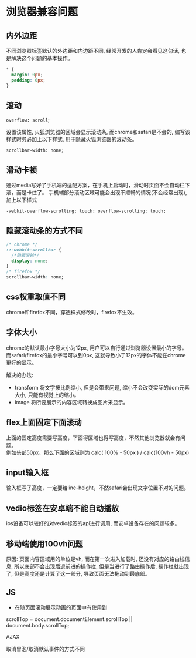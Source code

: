 # 浏览器兼容问题

## 内外边距
不同浏览器标签默认的外边距和内边距不同, 经常开发的人肯定会看见这句话, 也是解决这个问题的基本操作。
```css
* {
  margin: 0px;
  padding: 0px;
}
```

## 滚动

```overflow: scroll```; 

设置该属性, 火狐浏览器的区域会显示滚动条, 而chrome和safari是不会的, 编写该样式时务必加上以下样式,  用于隐藏火狐浏览器的滚动条。

```scrollbar-width: none;```

## 滑动卡顿

通过media写好了手机端的适配方案，在手机上启动时，滑动时页面不会自动往下滚，而是卡住了。
手机端部分滚动区域可能会出现不顺畅的情况(不会经常出现), 加上以下样式

```-webkit-overflow-scrolling: touch; overflow-scrolling: touch;```

## 隐藏滚动条的方式不同

```css
/* chrome */
::-webkit-scrollbar {
  /*隐藏滚轮*/
  display: none;
}
/* firefox */
scrollbar-width: none;
```

## css权重取值不同

chrome和firefox不同，穿透样式修改时，firefox不生效。

## 字体大小
chrome的默认最小字号大小为12px, 用户可以自行通过浏览器设置最小的字号。<br>
而safari/firefox的最小字号可以到0px, 这就导致小于12px的字体不能在chrome更好的显示。

解决的办法:
- transform 将文字按比例缩小, 但是会带来问题, 缩小不会改变实际的dom元素大小, 只能有视觉上的缩小。
- image 将所要展示的内容区域转换成图片来显示。 


## flex上面固定下面滚动

上面的固定高度需要写高度，下面得区域也得写高度，不然其他浏览器就会有问题。<br>
例如头部50px，那么下面的区域则为 calc( 100% - 50px ) / calc(100vh - 50px)

## input输入框

输入框写了高度，一定要给line-height，不然safari会出现文字位置不对的问题。

## vedio标签在安卓端不能自动播放

ios设备可以较好的对vedio标签的api进行调用, 而安卓设备存在的问题较多。


## 移动端使用100vh问题

原因: 页面内容区域用的单位是vh, 而在第一次进入加载时, 还没有对应的路由栈信息, 所以底部不会出现后退前进的操作拦, 但是当进行了路由操作后, 操作栏就出现了, 但是高度还是计算了这一部分,  导致页面无法拖动到最底部。



## JS

- 在随页面滚动展示动画的页面中有使用到

scrollTop = document.documentElement.scrollTop || document.body.scrollTop;

AJAX

取消冒泡/取消默认事件的方式不同

